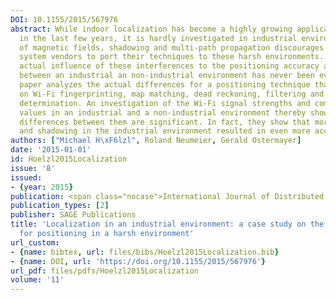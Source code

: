 ```yaml
---
DOI: 10.1155/2015/567976
abstract: While indoor localization has become a highly growing application domain
  in the last few years, it is hardly investigated in industrial environments. Interferences
  of magnetic fields, shadowing and multi-path propagation discourages positioning
  system vendors to port their techniques to these harsh environments. However, the
  actual influence of these interferences to the positioning accuracy and the differences
  between an industrial an non-industrial environment has never been evaluated. This
  paper analyzes the actual differences for a positioning technique that is based
  on Wi-Fi fingerprinting, map matching, dead reckoning, filtering and a plausibility
  determination. An investigation of the Wi-Fi signal strengths and compass sensor
  values in an industrial and a non-industrial environment thereby showed that the
  differences between them are significant. In fact, they show that more interferences
  and shadowing in the industrial environment resulted in even more accurate positioning.
authors: ["Michael H\xF6lzl", Roland Neumeier, Gerald Ostermayer]
date: '2015-01-01'
id: Hoelzl2015Localization
issue: '8'
issued:
- {year: 2015}
publication: <span class="nocase">International Journal of Distributed Sensor Networks</span>
publication_types: [2]
publisher: SAGE Publications
title: 'Localization in an industrial environment: a case study on the difficulties
  for positioning in a harsh environment'
url_custom:
- {name: bibtex, url: files/bibs/Hoelzl2015Localization.bib}
- {name: DOI, url: 'https://doi.org/10.1155/2015/567976'}
url_pdf: files/pdfs/Hoelzl2015Localization
volume: '11'
---
```

